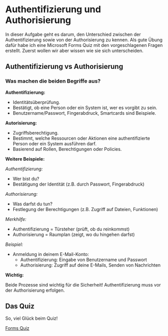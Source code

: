 # Authentifizierung und Authorisierung
In dieser Aufgabe geht es darum, den Unterschied zwischen der Authentifizierung sowie von der Authorisierung zu kennen. Als gute Übung dafür habe ich eine Microsoft Forms Quiz mit den vorgeschlagenen Fragen erstellt. Zuerst wollen wir aber wissen wie sie sich unterscheiden.
## Authentifizierung vs Authorisierung
### Was machen die beiden Begriffe aus?

**Authentifizierung:**
- Identitätsüberprüfung.
- Bestätigt, ob eine Person oder ein System ist, wer es vorgibt zu sein.
- Benutzername/Passwort, Fingerabdruck, Smartcards sind Beispiele.

**Autorisierung:**
- Zugriffsberechtigung.
- Bestimmt, welche Ressourcen oder Aktionen eine authentifizierte Person oder ein System ausführen darf.
- Basierend auf Rollen, Berechtigungen oder Policies.

**Weitere Beispiele:**

*Authentifizierung:*

- Wer bist du?
- Bestätigung der Identität (z.B. durch Passwort, Fingerabdruck)

*Authorisierung:*

- Was darfst du tun?
- Festlegung der Berechtigungen (z.B. Zugriff auf Dateien, Funktionen)

*Merkhilfe:*

- Authentifizierung = Türsteher (prüft, ob du reinkommst)
- Authorisierung = Raumplan (zeigt, wo du hingehen darfst)

*Beispiel:*
- Anmeldung in deinem E-Mail-Konto:
    - Authentifizierung: Eingabe von Benutzername und Passwort
    - Authorisierung: Zugriff auf deine E-Mails, Senden von Nachrichten

**Wichtig:**

Beide Prozesse sind wichtig für die Sicherheit!
Authentifizierung muss vor der Authorisierung erfolgen.

## Das Quiz
So, viel Glück beim Quiz!

[Forms Quiz](https://forms.office.com/Pages/ResponsePage.aspx?id=xf0z91USjU23kyvHrKDyFP5mox67JShKuMneU4kC60lUNEVVWTlHU01SU1Q0VzFFRTRBMTBJOFo4MS4u)